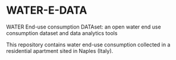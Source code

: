 # WATER-E-DATA
WATER End-use consumption DATAset: an open water end use consumption dataset and data analytics tools

This repository contains water end-use consumption collected in a residential apartment sited in Naples (Italy).
